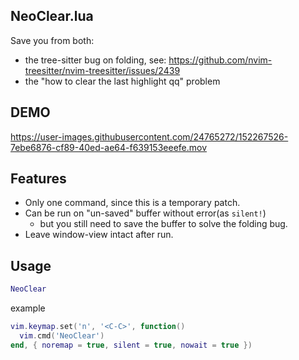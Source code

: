 NeoClear.lua
-----

Save you from both:
- the tree-sitter bug on folding, see: https://github.com/nvim-treesitter/nvim-treesitter/issues/2439
- the "how to clear the last highlight qq" problem

## DEMO

https://user-images.githubusercontent.com/24765272/152267526-7ebe6876-cf89-40ed-ae64-f639153eeefe.mov

## Features

- Only one command, since this is a temporary patch.
- Can be run on "un-saved" buffer without error(as `silent!`)
  - but you still need to save the buffer to solve the folding bug.
- Leave window-view intact after run.

## Usage


```lua
NeoClear
```

example

```lua
vim.keymap.set('n', '<C-C>', function()
  vim.cmd('NeoClear')
end, { noremap = true, silent = true, nowait = true })
```
